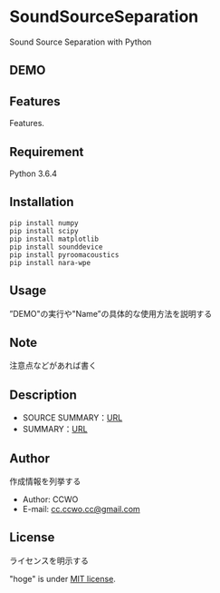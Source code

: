 # SoundSourceSeparation

Sound Source Separation with Python

## DEMO

## Features

Features.

## Requirement

Python 3.6.4

## Installation

```text
pip install numpy
pip install scipy
pip install matplotlib
pip install sounddevice
pip install pyroomacoustics
pip install nara-wpe
```

## Usage

”DEMO"の実行や"Name”の具体的な使用方法を説明する

## Note

注意点などがあれば書く

## Description

- SOURCE SUMMARY：[URL](https://github.com/CC-WO/SoundSourceSeparation/blob/main/SOURCE.md)
- SUMMARY：[URL](https://github.com/CC-WO/SoundSourceSeparation/blob/main/SUMMARY.md)

## Author

作成情報を列挙する

- Author: CCWO
- E-mail: cc.ccwo.cc@gmail.com

## License

ライセンスを明示する

"hoge" is under [MIT license](https://en.wikipedia.org/wiki/MIT_License).
